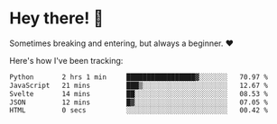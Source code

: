 # Hey there! 👋
Sometimes breaking and entering, but always a beginner. ❤️

Here's how I've been tracking:
<!--START_SECTION:waka-->

```txt
Python       2 hrs 1 min     █████████████████▓░░░░░░░   70.97 %
JavaScript   21 mins         ███▒░░░░░░░░░░░░░░░░░░░░░   12.67 %
Svelte       14 mins         ██░░░░░░░░░░░░░░░░░░░░░░░   08.53 %
JSON         12 mins         █▓░░░░░░░░░░░░░░░░░░░░░░░   07.05 %
HTML         0 secs          ░░░░░░░░░░░░░░░░░░░░░░░░░   00.42 %
```

<!--END_SECTION:waka-->
